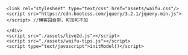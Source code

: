 <!DOCTYPE html>
<html xmlns="http://www.w3.org/1999/xhtml">
<head>
    <meta http-equiv="Content-Type" content="text/html; charset=UTF-8" />
    <title>Live2D</title>
    
    <link rel="stylesheet" type="text/css" href="assets/waifu.css"/>
    <script src="https://cdn.bootcss.com/jquery/3.2.1/jquery.min.js"></script> //博客园自带，可加可不加
</head>
<body>
    <link rel="stylesheet" type="text/css" href="./assets/waifu.css">
    <div class="waifu" id="waifu">
        <div class="waifu-tips" style="opacity: 1;"></div>
        <canvas id="live2d" width="280" height="250" class="live2d"></canvas>
        
    </div>
    <script src="./assets/live2d.js"></script>
    <script src="./assets/waifu-tips.js"></script>
    <script type="text/javascript">initModel()</script>
</body>
</html>
